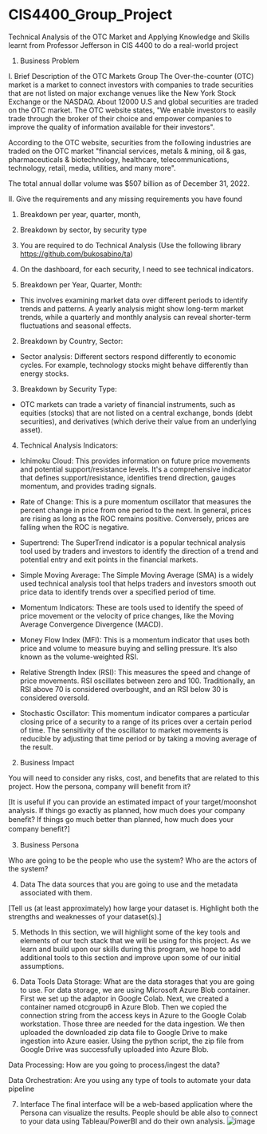# CIS4400_Group_Project
Technical Analysis of the OTC Market and Applying Knowledge and Skills learnt from Professor Jefferson in CIS 4400 to do a real-world project

1)	Business Problem
   
I. Brief Description of the OTC Markets Group 
The Over-the-counter (OTC) market is a market to connect investors with companies to trade securities that are not listed on major exchange venues like the New York Stock Exchange or the NASDAQ. About 12000 U.S and global securities are traded on the OTC market. The OTC website states, "We enable investors to easily trade through the broker of their choice and empower companies to improve the quality of information available for their investors". 

According to the OTC website, securities from the following industries are traded on the OTC market "financial services, metals & mining, oil & gas, pharmaceuticals & biotechnology, healthcare, telecommunications, technology, retail, media, utilities, and many more".

The total annual dollar volume was $507 billion as of December 31, 2022.

II. Give the requirements and any missing requirements you have found
1. Breakdown per year, quarter, month, 
2. Breakdown by sector, by security type
3. You are required to do Technical Analysis (Use the following library https://github.com/bukosabino/ta)
4. On the dashboard, for each security, I need to see technical indicators.

1.  Breakdown per Year, Quarter, Month:  
- This involves examining market data over different periods to identify trends and patterns. A  yearly analysis might show long-term market trends, while a quarterly and monthly analysis can reveal shorter-term fluctuations and seasonal effects. 

2.  Breakdown by Country, Sector:  
-  Sector analysis: Different sectors respond differently to economic cycles. For example, technology stocks might behave differently than energy stocks. 

3.  Breakdown by Security Type:  
- OTC markets can trade a variety of financial instruments, such as equities (stocks)  that are not listed on a central exchange,  bonds  (debt securities), and derivatives  (which derive their value from an underlying asset). 

4.  Technical Analysis Indicators:

-  Ichimoku Cloud: This provides information on future price movements and potential support/resistance levels. It's a comprehensive indicator that defines support/resistance, identifies trend direction, gauges momentum, and provides trading signals.

-  Rate of Change: This is a pure momentum oscillator that measures the percent change in price from one period to the next. In general, prices are rising as long as the ROC remains positive. Conversely, prices are falling when the ROC is negative.

-  Supertrend: The SuperTrend indicator is a popular technical analysis tool used by traders and investors to identify the direction of a trend and potential entry and exit points in the financial markets.

-  Simple Moving Average: The Simple Moving Average (SMA) is a widely used technical analysis tool that helps traders and investors smooth out price data to identify trends over a specified period of time. 

-  Momentum Indicators: These are tools used to identify the speed of price movement or the velocity of price changes, like the Moving Average Convergence Divergence (MACD). 

-  Money Flow Index (MFI): This is a momentum indicator that uses both price and volume to measure buying and selling pressure. It’s also known as the volume-weighted RSI. 

-  Relative Strength Index (RSI): This measures the speed and change of price movements. RSI oscillates between zero and 100. Traditionally, an RSI above 70 is considered overbought, and an RSI below 30 is considered oversold.

-  Stochastic Oscillator: This momentum indicator compares a particular closing price of a security to a range of its prices over a certain period of time. The sensitivity of the oscillator to market movements is reducible by adjusting that time period or by taking a moving average of the result. 
 
2)	Business Impact
 
 You will need to consider any risks, cost, and benefits that are related to this project.  How the persona, company will benefit from it? 
 
[It is useful if you can provide an estimated impact of your target/moonshot analysis. If things go exactly as planned, how much does your company beneﬁt? If things go much better than planned, how much does your company beneﬁt?]
 
 
3)	Business Persona 
 
Who are going to be the people who use the system? Who are the actors of the system?  

4)	Data
The data sources that you are going to use and the metadata associated with them. 
 
 
[Tell us (at least approximately) how large your dataset is. Highlight both the strengths and weaknesses of your dataset(s).]
 
 
5)	Methods
In this section, we will highlight some of the key tools and elements of our tech stack that we will be using for this project. As we learn and build upon our skills during this program, we hope to add additional tools to this section and improve upon some of our initial assumptions.

6)	Data Tools 
Data Storage: What are the data storages that you are going to use.
For data storage, we are using Microsoft Azure Blob container.
First we set up the adaptor in Google Colab. Next, we created a container named otcgroup6 in Azure Blob. Then we copied the connection string from the access keys in Azure to the Google Colab workstation. Those three are needed for the data ingestion.
We then uploaded the downloaded zip data file to Google Drive to make ingestion into Azure easier.
Using the python script, the zip file from Google Drive was successfully uploaded into Azure Blob.  
 
Data Processing: How are you going to process/ingest the data? 
 
Data Orchestration: Are you using any type of tools to automate your data pipeline
 
7)	Interface
The final interface will be a web-based application where the Persona can visualize the results.  People should be able also to connect to your  data using Tableau/PowerBI and do their own analysis.
![image](https://github.com/ktenzin1/CIS4400_Group_Project/assets/137533073/4d89f825-99a6-4f00-bd49-1911e35fd8b7)

